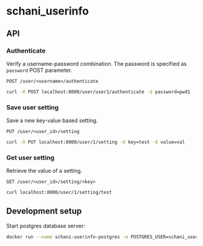 # schani_userinfo

## API

### Authenticate

Verify a username-password combination. The password is specified as `password` POST parameter.

``POST /user/<username>/authenticate``

```bash
curl -X POST localhost:8000/user/user1/authenticate -d password=pwd1
```

### Save user setting

Save a new key-value based setting.

``PUT /user/<user_id>/setting``

```bash
curl -X PUT localhost:8000/user/1/setting -d key=test -d value=val
```

### Get user setting

Retrieve the value of a setting.

``GET /user/<user_id>/setting/<key>``

```bash
curl localhost:8000/user/1/setting/test
```

## Development setup

Start postgres database server:
```bash
docker run --name schani-userinfo-postgres -e POSTGRES_USER=schani_userinfo -e POSTGRES_PASSWORD=password -e POSTGRES_DB=schani_userinfo -p 5432:5432 -d postgres
```
